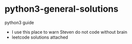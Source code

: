# python3-general-solutions
python3 guide
- I use this place to warn Steven do not code without brain
- leetcode solutions attached

